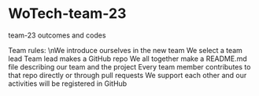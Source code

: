 # WoTech-team-23
team-23 outcomes and codes

Team rules:
\nWe introduce ourselves in the new team
We select a team lead
Team lead makes a GitHub repo
We all together make a README.md file describing our team and the project
Every team member contributes to that repo directly or through pull requests
We support each other and our activities will be registered in GitHub
